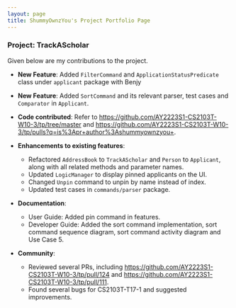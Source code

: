 ```yaml
---
layout: page
title: ShummyOwnzYou's Project Portfolio Page
---
```

### Project: TrackAScholar


Given below are my contributions to the project.

* **New Feature**: Added `FilterCommand` and `ApplicationStatusPredicate` class under `applicant` package with Benjy

* **New Feature**: Added `SortCommand` and its relevant parser, test cases and `Comparator` in `Applicant`. 

* **Code contributed**: Refer to https://github.com/AY2223S1-CS2103T-W10-3/tp/tree/master
  and https://github.com/AY2223S1-CS2103T-W10-3/tp/pulls?q=is%3Apr+author%3Ashummyownzyou+.

* **Enhancements to existing features**:
  * Refactored `AddressBook` to `TrackAScholar` and `Person` to `Applicant`, 
along with all related methods and parameter names.
  * Updated `LogicManager` to display pinned applicants on the UI.
  * Changed `Unpin` command to unpin by name instead of index.
  * Updated test cases in `commands/parser` package. 

* **Documentation**:
    * User Guide: Added pin command in features.
    * Developer Guide: Added the sort command implementation, sort command
    sequence diagram, sort command activity diagram and Use Case 5.

* **Community**: 
  * Reviewed several PRs, including https://github.com/AY2223S1-CS2103T-W10-3/tp/pull/124
  and https://github.com/AY2223S1-CS2103T-W10-3/tp/pull/111.
  * Found several bugs for CS2103T-T17-1 and suggested improvements.


